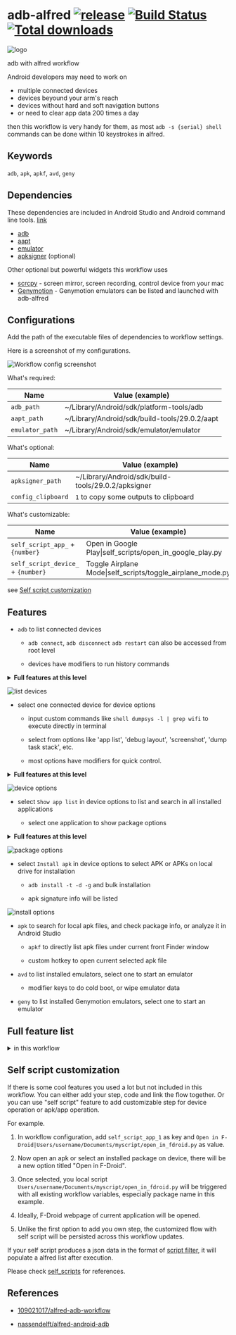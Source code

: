 # adb-alfred [![release](https://img.shields.io/github/release/zjn0505/adb-alfred.svg)][4] [![Build Status][1]][2] [![Total downloads][3]][4]

[1]: 
https://app.bitrise.io/app/48bd64d386f7c944/status.svg?token=5M-EP8LTG0wjJSKcqCoSew&branch=master "Bitrise build status icon"
[2]: https://app.bitrise.io/app/48bd64d386f7c944#/builds "Bitrise build page"
[3]: https://img.shields.io/github/downloads/zjn0505/adb-alfred/total.svg "Total downloads"
[4]: https://github.com/zjn0505/adb-alfred/releases/latest

![logo](https://raw.githubusercontent.com/zjn0505/adb-alfred/master/art/adb%20alfred.png)

adb with alfred workflow

Android developers may need to work on 
  - multiple connected devices
  - devices beyound your arm's reach
  - devices without hard and soft navigation buttons
  - or need to clear app data 200 times a day
  
then this workflow is very handy for them, as most `adb -s {serial} shell` commands can be done within 10 keystrokes in alfred.

Keywords
----

`adb`, `apk`, `apkf`, `avd`, `geny`


Dependencies
----

These dependencies are included in Android Studio and Android command line tools. [link](https://developer.android.com/studio/#downloads)

- [adb](https://developer.android.com/studio/command-line/adb)
- [aapt](https://developer.android.com/studio/command-line/aapt2)
- [emulator](https://developer.android.com/studio/run/emulator-commandline)
- [apksigner](https://developer.android.com/studio/command-line/apksigner) (optional)

Other optional but powerful widgets this workflow uses

- [scrcpy](https://github.com/Genymobile/scrcpy)  - screen mirror, screen recording, control device from your mac
- [Genymotion](https://www.genymotion.com/) - Genymotion emulators can be listed and launched with adb-alfred

Configurations
----

Add the path of the executable files of dependencies to workflow settings.

Here is a screenshot of my configurations.

![Workflow config screenshot](https://raw.githubusercontent.com/zjn0505/adb-alfred/master/art/configs.png)

What's required:

|Name|Value (example)|
|--|--|
|`adb_path`|~/Library/Android/sdk/platform-tools/adb|
|`aapt_path`|~/Library/Android/sdk/build-tools/29.0.2/aapt|
|`emulator_path`|~/Library/Android/sdk/emulator/emulator|

What's optional:

|Name|Value (example)|
|--|--|
|`apksigner_path`|~/Library/Android/sdk/build-tools/29.0.2/apksigner|
|`config_clipboard`|`1` to copy some outputs to clipboard|

What's customizable:

|Name|Value (example)|
|--|--|
|`self_script_app_` + `{number}`|Open in Google Play\|self_scripts/open_in_google_play.py|
|`self_script_device_` + `{number}`|Toggle Airplane Mode\|self_scripts/toggle_airplane_mode.py|

see  [Self script customization](#self-script-customization)

Features
----
- `adb` to list connected devices

  - `adb connect`, `adb disconnect` `adb restart` can also be accessed from root level
  
  - devices have modifiers to run history commands
  
<details><summary> <b>Full features at this level</b> </summary>

|Feature|Trigger|
|:--|:--|
|Check all connected devices|`adb` or hotkey|
|Check ip address of connected device|`adb` + `cmd` (emulators and wireless connected devices excluded)|
|Copy device serial to clipboard|`adb` + `cmd` + `c`|
|Check device system info|`adb` + `option`|
|Re-run last used command on one device|`adb` + `ctrl`|
|Check history commands of one device|`adb` + `fn`|
|Check wireless connection history|`adb connect`|
|Clear wireless connection history|`adb connect` + `cmd`|
|Connect to device wirelessly|`adb connect {ip}:{port}`|
|Remove wireless connection history of one device|`adb connect` + `cmd` on device|
|Disconnect wireless devices|`adb disconnect`|
|Restart adb service|`adb restart`|

</details>

![list devices](https://raw.githubusercontent.com/zjn0505/adb-alfred/master/art/screenshot%2001%20list%20devices.png)

- select one connected device for device options

  - input custom commands like `shell dumpsys -l | grep wifi` to execute directly in terminal
  
  - select from options like 'app list', 'debug layout', 'screenshot', 'dump task stack', etc.
  
  - most options have modifiers for quick control.
  
<details><summary> <b>Full features at this level</b> </summary>

|Feature|Trigger|
|:--|:--|
|Custom command in terminal|input directly, e.g. `shell dumpsys -l \| grep wifi`|
|Custom command silently|input + `cmd`|
|Show history command|`Command history`|
|Clear history command|`Command history` + `cmd`|
|Show applications list|`Show apps list`|
|Select app to launch|`Show apps list` + `cmd`|
|Select app to uninstall|`Show apps list` + `option`|
|Select app to force stop|`Show apps list` + `ctrl`|
|Select app to clear data|`Show apps list` + `fn`|
|Select app to show app info|`Show apps list` + `shift`|
|Install apk or all apks in folder|`Install apk`|
|Take screenshot to clipboard|`Take screenshot`|
|Take screenshot to desktop|`Take screenshot` + `cmd`|
|Open settings|`Open settings`|
|Open developer tools|`Open settings` + `cmd`|
|Open WiFi settings|`Open settings` + `option`|
|Open application settings|`Open settings` + `ctrl`|
|Open date settings|`Open settings` + `fn`|
|Open accessibility settings|`Open settings` + `shift`|
|Toggle debug layout|`Toggle debug layout`|
|Toggle pointer location|`Toggle debug layout` + `cmd`|
|Toggle show taps|`Toggle debug layout` + `option`|
|Toggle GPU profile|`Toggle debug layout` + `ctrl`|
|Toggle GPU overdraw|`Toggle debug layout` + `fn`|
|Turn off all UI debuggers|`Toggle debug layout` + `shift`|
|Demo mode (API 23+)|`Toggle demo mode`|
|Reboot|`Reboot system`|
|Reboot to bootloader|`Reboot system` + `cmd`|
|Reboot to recovery|`Reboot system` + `option`|
|Reboot to sideload|`Reboot system` + `ctrl`|
|Connect over WiFi (wired device)|`Connect over Wi-Fi`|
|Input text or button keyevent|in `Keyevent input`|
|Dump task stacks|`Dump task stacks`|
|Dump task stacks of first app|`Dump task stacks` + `cmd`|
|Dump first task stacks|`Dump task stacks` + `option`|
|Screen copy (real device)|`Screen Copy with scrcpy`|
|Screen copy with max dimemsion 1024|`Screen Copy with scrcpy` + `cmd`|
|Screen copy with record screen|`Screen Copy with scrcpy` + `option`|

</details>

![device options](https://github.com/zjn0505/adb-alfred/raw/master/art/screenshot%2002%20show%20device%20options.png)

- select `Show app list` in device options to list and search in all installed applications

  - select one application to show package options
  
<details><summary> <b>Full features at this level</b> </summary>

|Feature|Trigger|
|:--|:--|
|Copy package name|`cmd` + `c` here or in previous level|
|Open app info page|`App info`|
|Force stop application|`Force stop`|
|Start application|`Start application`|
|Clear data|`Clear app data`|
|Uninstall|`Uninstall app`|
|Uninstall but keep data and cache|`Uninstall app` + `cmd`|
|Disable/Enable app|`Disable app`/`Enable app`|
|Get apk file|`Extract apk file`|

</details>
  
![package options](https://raw.githubusercontent.com/zjn0505/adb-alfred/master/art/screenshot%2003%20show%20package%20options.png)

- select `Install apk` in device options to select APK or APKs on local drive for installation

  - `adb install -t -d -g` and bulk installation
  
  - apk signature info will be listed
  
![install options](https://raw.githubusercontent.com/zjn0505/adb-alfred/master/art/screenshot%2004%20show%20install%20options.png)

- `apk` to search for local apk files, and check package info, or analyze it in Android Studio

  - `apkf` to directly list apk files under current front Finder window

  - custom hotkey to open current selected apk file

- `avd` to list installed emulators, select one to start an emulator

  - modifier keys to do cold boot, or wipe emulator data
  
- `geny` to list installed Genymotion emulators, select one to start an emulator


Full feature list
------

<details><summary> in this workflow  </summary>

|Function|Trigger|
|:--|:--|
|Check all connected devices|`adb` or hotkey|
|Check ip address of connected device|`adb` + `cmd` (emulators and wireless connected devices excluded)|
|Copy device serial to clipboard|`adb` + `cmd` + `c`|
|Check device system info|`adb` + `option`|
|Re-run last used command on one device|`adb` + `ctrl`|
|Check history commands of one device|`adb` + `fn`|
|Check wireless connection history|`adb connect`|
|Clear wireless connection history|`adb connect` + `cmd`|
|Connect to device wirelessly|`adb connect {ip}:{port}`|
|Remove wireless connection history of one device|`adb connect` + `cmd` on device|
|Disconnect wireless devices|`adb disconnect`|
|Restart adb service|`adb restart`|
|Custom command in terminal|`adb` -> input, e.g. `shell dumpsys -l \| grep wifi`|
|Custom command silently|`adb` -> input + `cmd`|
|Show history command|`adb` -> `Command history`|
|Clear history command|`adb` -> `Command history` + `cmd`|
|Show applications list|`adb` -> `Show apps list`|
|Select app to launch|`adb` -> `Show apps list` + `cmd`|
|Select app to uninstall|`adb` -> `Show apps list` + `option`|
|Select app to force stop|`adb` -> `Show apps list` + `ctrl`|
|Select app to clear data|`adb` -> `Show apps list` + `fn`|
|Select app to show app info|`adb` -> `Show apps list` + `shift`|
|Install apk or all apks in folder|`adb` -> `Install apk`|
|Take screenshot to clipboard|`adb` -> `Take screenshot`|
|Take screenshot to desktop|`adb` -> `Take screenshot` + `cmd`|
|Open settings|`adb` -> `Open settings`|
|Open developer tools|`adb` -> `Open settings` + `cmd`|
|Open WiFi settings|`adb` -> `Open settings` + `option`|
|Open application settings|`adb` -> `Open settings` + `ctrl`|
|Open date settings|`adb` -> `Open settings` + `fn`|
|Open accessibility settings|`adb` -> `Open settings` + `shift`|
|Toggle debug layout|`adb` -> `Toggle debug layout`|
|Toggle pointer location|`adb` -> `Toggle debug layout` + `cmd`|
|Toggle show taps|`adb` -> `Toggle debug layout` + `option`|
|Toggle GPU profile|`adb` -> `Toggle debug layout` + `ctrl`|
|Toggle GPU overdraw|`adb` -> `Toggle debug layout` + `fn`|
|Turn off all UI debuggers|`adb` -> `Toggle debug layout` + `shift`|
|Demo mode (API 23+)|`adb` -> `Toggle demo mode`|
|Reboot|`adb` -> `Reboot system`|
|Reboot to bootloader|`adb` -> `Reboot system` + `cmd`|
|Reboot to recovery|`adb` -> `Reboot system` + `option`|
|Reboot to sideload|`adb` -> `Reboot system` + `ctrl`|
|Connect over WiFi (wired device)|`adb` -> `Connect over Wi-Fi`|
|Keyevent|`adb` -> `Keyevent input` -> `Back`/`Home`/`App switch`/`Power`/`Status bar`|
|Text input|`adb` -> `Keyevent input` -> input directly|
|Dump task stacks|`adb` -> `Dump task stacks`|
|Dump task stacks of first app|`adb` -> `Dump task stacks` + `cmd`|
|Dump first task stacks|`adb` -> `Dump task stacks` + `option`|
|Screen copy (real device)|`adb` -> `Screen Copy with scrcpy`|
|Screen copy with max dimemsion 1024|`adb` -> `Screen Copy with scrcpy` + `cmd`|
|Screen copy with record screen|`adb` -> `Screen Copy with scrcpy` + `option`|
|Copy package name|`adb` -> `Show apps list` -> `cmd` + `c`|
|Open app info page|`adb` -> `Show apps list` -> `App info`|
|Force stop application|`adb` -> `Show apps list` -> `Force stop`|
|Start application|`adb` -> `Show apps list` -> `Start application`|
|Clear data|`adb` -> `Show apps list` -> `Clear app data`|
|Uninstall|`adb` -> `Show apps list` -> `Uninstall app`|
|Uninstall but keep data and cache|`adb` -> `Show apps list` -> `Uninstall app` + `cmd`|
|Disable/Enable app|`adb` -> `Show apps list` -> `Disable app`/`Enable app`|
|Get apk file|`adb` -> `Show apps list` -> `Extract apk file`|
|Search for apk files|`apk`|
|Inspect apk minSdkVersion|`apk` -> select file -> `cmd`|
|Inspect apk maxSdkVersion|`apk` -> select file -> `option`|
|Inspect apk targetSdkVersion|`apk` -> select file -> `ctrl`|
|Analyze apk in Android Studio|`apk` -> select file -> `fn`|
|List apk files in current Finder|`apkf`|
|Open current selected apk file in workflow|with hotkey|
|List installed emulators|`avd`|
|Wipe emulator data|`avd` + `option`|
|Cold boot an emulator|`avd` + `ctrl`|
|List installed Genymotion emulators|`geny`|
</details>

Self script customization
-----
If there is some cool features you used a lot but not included in this workflow.
You can either add your step, code and link the flow together.
Or you can use "self script" feature to add customizable step for device operation or apk/app operation.

For example.
1. In workflow configuration, add `self_script_app_1` as key and `Open in F-Droid|Users/username/Documents/myscript/open_in_fdroid.py` as value.

2. Now open an apk or select an installed package on device, there will be a new option titled "Open in F-Droid".

3. Once selected, you local script `Users/username/Documents/myscript/open_in_fdroid.py` will be triggered with all existing workflow variables, especially package name in this example.

4. Ideally, F-Droid webpage of current application will be opened.

5. Unlike the first option to add you own step, the customized flow with self script will be persisted across this workflow updates.

If your self script produces a json data in the format of [script filter](https://www.alfredapp.com/help/workflows/inputs/script-filter/json/), it will populate a alfred list after execution.

Please check [self_scripts](https://github.com/zjn0505/adb-alfred/tree/master/self_scripts) for references.


References
------
- [109021017/alfred-adb-workflow](https://github.com/109021017/alfred-adb-workflow)

- [nassendelft/alfred-android-adb](https://github.com/nassendelft/alfred-android-adb)
